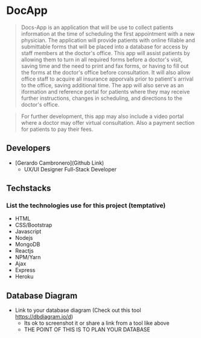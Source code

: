 # DocApp

> Docs-App is an application that will be use to collect patients information at the time of scheduling the first appointment with a new physician. The application will provide patients with online fillable and submittable forms that will be placed into a database for access by staff members at the doctor's office. This app will assist patients by allowing them to turn in all required forms before a doctor's visit, saving time and the need to print and fax forms, or having to fill out the forms at the doctor's office before consultation. It will also allow office staff to acquire all insurance apporvals prior to patient's arrival to the office, saving additional time. The app will also serve as an iformation and reference portal for patients where they may receive further instructions, changes in scheduling, and directions to the doctor's office.

> For further development, this app may also include a video portal where a doctor may offer virtual consultation. Also a payment section for patients to pay their fees.

## Developers

- [Gerardo Cambronero](Github Link)
  - UX/UI Designer Full-Stack Developer

## Techstacks
### List the technologies use for this project (temptative)
- HTML
- CSS/Bootstrap
- Javascript
- Nodejs
- MongoDB
- Reactjs
- NPM/Yarn
- Ajax
- Express
- Heroku

## Database Diagram

- Link to your database diagram (Check out this tool https://dbdiagram.io/d)
  - Its ok to screenshot it or share a link from a tool like above
  - THE POINT OF THIS IS TO PLAN YOUR DATABASE